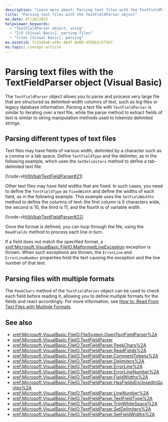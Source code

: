 ```yaml
---
description: "Learn more about: Parsing text files with the TextFieldParser object (Visual Basic)"
title: "Parsing text files with the TextFieldParser object"
ms.date: 07/20/2015
helpviewer_keywords: 
  - "TextFieldParser object, using"
  - "I/O [Visual Basic], parsing files"
  - "files [Visual Basic], parsing"
ms.assetid: fc31d6e6-af0c-403f-8a00-d556b2c57567
ms.topic: concept-article
---
```

# Parsing text files with the TextFieldParser object (Visual Basic)

The `TextFieldParser` object allows you to parse and process very large file that are structured as delimited-width columns of text, such as log files or legacy database information. Parsing a text file with `TextFieldParser` is similar to iterating over a text file, while the parse method to extract fields of text is similar to string manipulation methods used to tokenize delimited strings.  
  
## Parsing different types of text files  

 Text files may have fields of various width, delimited by a character such as a comma or a tab space. Define `TextFieldType` and the delimiter, as in the following example, which uses the `SetDelimiters` method to define a tab-delimited text file:  
  
 [!code-vb[VbVbalrTextFieldParser#21](~/samples/snippets/visualbasic/VS_Snippets_VBCSharp/VbVbalrTextFieldParser/VB/Class1.vb#21)]  
  
 Other text files may have field widths that are fixed. In such cases, you need to define the `TextFieldType` as `FixedWidth` and define the widths of each field, as in the following example. This example uses the `SetFieldWidths` method to define the columns of text: the first column is 5 characters wide, the second is 10, the third is 11, and the fourth is of variable width.  
  
 [!code-vb[VbVbalrTextFieldParser#22](~/samples/snippets/visualbasic/VS_Snippets_VBCSharp/VbVbalrTextFieldParser/VB/Class1.vb#22)]  
  
 Once the format is defined, you can loop through the file, using the `ReadFields` method to process each line in turn.  
  
 If a field does not match the specified format, a <xref:Microsoft.VisualBasic.FileIO.MalformedLineException> exception is thrown. When such exceptions are thrown, the `ErrorLine` and `ErrorLineNumber` properties hold the text causing the exception and the line number of that text.  
  
## Parsing files with multiple formats  

 The `PeekChars` method of the `TextFieldParser` object can be used to check each field before reading it, allowing you to define multiple formats for the fields and react accordingly. For more information, see [How to: Read From Text Files with Multiple Formats](how-to-read-from-text-files-with-multiple-formats.md).  
  
## See also

- <xref:Microsoft.VisualBasic.FileIO.FileSystem.OpenTextFieldParser%2A>
- <xref:Microsoft.VisualBasic.FileIO.TextFieldParser>
- <xref:Microsoft.VisualBasic.FileIO.TextFieldParser.PeekChars%2A>
- <xref:Microsoft.VisualBasic.FileIO.TextFieldParser.ReadFields%2A>
- <xref:Microsoft.VisualBasic.FileIO.TextFieldParser.CommentTokens%2A>
- <xref:Microsoft.VisualBasic.FileIO.TextFieldParser.Delimiters%2A>
- <xref:Microsoft.VisualBasic.FileIO.TextFieldParser.ErrorLine%2A>
- <xref:Microsoft.VisualBasic.FileIO.TextFieldParser.ErrorLineNumber%2A>
- <xref:Microsoft.VisualBasic.FileIO.TextFieldParser.FieldWidths%2A>
- <xref:Microsoft.VisualBasic.FileIO.TextFieldParser.HasFieldsEnclosedInQuotes%2A>
- <xref:Microsoft.VisualBasic.FileIO.TextFieldParser.LineNumber%2A>
- <xref:Microsoft.VisualBasic.FileIO.TextFieldParser.TextFieldType%2A>
- <xref:Microsoft.VisualBasic.FileIO.TextFieldParser.TrimWhiteSpace%2A>
- <xref:Microsoft.VisualBasic.FileIO.TextFieldParser.SetDelimiters%2A>
- <xref:Microsoft.VisualBasic.FileIO.TextFieldParser.SetFieldWidths%2A>
